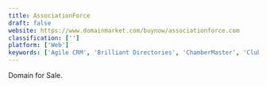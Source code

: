 ```yaml
---
title: AssociationForce
draft: false 
website: https://www.domainmarket.com/buynow/associationforce.com
classification: ['']
platform: ['Web']
keywords: ['Agile CRM', 'Brilliant Directories', 'ChamberMaster', 'ClubExpress', 'DashBoard', 'Fleep', 'GroupAhead', 'MemberLeap', 'Silkstart', 'Solis', 'StarChapter', 'Tendenci', 'TidyHQ', 'Unison by Rotunda Software', 'VeryConnect', 'Wiggio', 'Wild Apricot', 'Zenbership Membership Software']
---
```

Domain for Sale.
